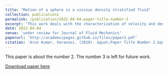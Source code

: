 ```yaml
---
title: "Motion of a sphere in a viscous density stratified fluid"
collection: publications
permalink: /publication/2022-04-04-paper-title-number-2
excerpt: 'This work deals with the characterization of velocity and density fields due to a slow settling of sphere in a density stratified fluid'
date: 2022-04-04
venue: 'under review for Journal of Fluid Mechanics'
paperurl: 'http://academicpages.github.io/files/paper2.pdf'
citation: 'Arun Kumar, Varanasi. (2010). &quot;Paper Title Number 2.&quot; <i>Journal 1</i>. 1(2).'
---
```

This paper is about the number 2. The number 3 is left for future work.

[Download paper here](http://academicpages.github.io/files/paper2.pdf)
